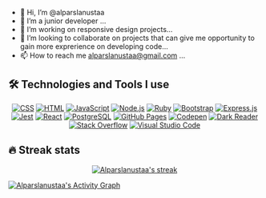 - 👋 Hi, I’m @alparslanustaa
- 👀 I’m a junior developer ...
- 🌱 I’m working on responsive design projects...
- 💞️ I’m looking to collaborate on projects that can give me opportunity to gain more exprerience on developing code...
- 📫 How to reach me alparslanustaa@gmail.com ...

## 🛠️ Technologies and Tools I use

<div align="center">
<p>
    <a href="https://github.com/search?q=user%3ADenverCoder1+language%3Acss"><img alt="CSS" src="https://img.shields.io/badge/CSS-1572B6.svg?logo=css3&logoColor=white"></a>
    <a href="https://github.com/search?q=user%3ADenverCoder1+language%3Ahtml"><img alt="HTML" src="https://img.shields.io/badge/HTML-E34F26.svg?logo=html5&logoColor=white"></a>
    <a href="https://github.com/search?q=user%3ADenverCoder1+language%3Ajavascript"><img alt="JavaScript" src="https://img.shields.io/badge/JavaScript-F7DF1E.svg?logo=javascript&logoColor=black"></a>
    <a href="https://github.com/search?q=user%3ADenverCoder1+language%3Ajavascript"><img alt="Node.js" src="https://img.shields.io/badge/Node.js-43853D.svg?logo=node.js&logoColor=white"></a>
    <a href="https://github.com/search?q=user%3ADenverCoder1+language%3Aruby"><img alt="Ruby" src="https://img.shields.io/badge/Ruby-CC342D.svg?logo=ruby&logoColor=white"></a>
    <a href="#"><img alt="Bootstrap" src="https://img.shields.io/badge/Bootstrap-7952B3.svg?logo=bootstrap&logoColor=white"></a>
    <a href="#"><img alt="Express.js" src="https://img.shields.io/badge/Express.js-404d59.svg?logo=express&logoColor=white"></a>
    <a href="#"><img alt="Jest" src="https://img.shields.io/badge/Jest-C21325.svg?logo=jest&logoColor=white"></a>
    <a href="#"><img alt="React" src="https://img.shields.io/badge/React-20232a.svg?logo=react&logoColor=%2361DAFB"></a>
    <a href="#"><img alt="PostgreSQL" src ="https://img.shields.io/badge/PostgreSQL-316192.svg?logo=postgresql&logoColor=white"></a>
    <a href="#"><img alt="GitHub Pages" src="https://img.shields.io/badge/GitHub%20Pages-327FC7.svg?logo=github&logoColor=white"></a>
    <a href="#"><img alt="Codepen" src="https://img.shields.io/badge/Codepen-000000.svg?logo=codepen&logoColor=white"></a>
    <a href="#"><img alt="Dark Reader" src="https://img.shields.io/badge/-Dark%20Reader-141E24?logo=dark-reader&logoColor=white"></a>
    <a href="#"><img alt="Stack Overflow" src="https://img.shields.io/badge/-Stack%20Overflow-FE7A16?logo=stack-overflow&logoColor=white"></a>
    <a href="#"><img alt="Visual Studio Code" src="https://img.shields.io/badge/Visual%20Studio%20Code-0078d7.svg?logo=visual-studio-code&logoColor=white"></a>
</p>
</div>

## 🔥 Streak stats

<!-- GitHub Readme Streak Stats - https://github.com/DenverCoder1/github-readme-streak-stats -->
<p align="center">
  <a href="https://github.com/Alparslanustaa/github-readme-streak-stats">
    <img title="🔥 Get streak stats for your profile at git.io/streak-stats" alt="Alparslanustaa's streak" src="https://github-readme-streak-stats.herokuapp.com/?user=Alparslanusta&theme=monokai-metallian&hide_border=true"/>
  </a>
</p>

<!-- Some badges are from https://github.com/Ileriayo/markdown-badges -->

<!---
alparslanustaa/alparslanustaa is a ✨ special ✨ repository because its `README.md` (this file) appears on your GitHub profile.
You can click the Preview link to take a look at your changes.
--->      
<a href="https://github.com/ashutosh00710/github-readme-activity-graph"><img alt="Alparslanustaa's Activity Graph" src="https://alparslanustaa-activity-graph.herokuapp.com/graph/?username=Alparslanustaa&bg_color=1F222E&color=F8D866&line=F85D7F&point=FFFFFF&hide_border=true" /></a>
